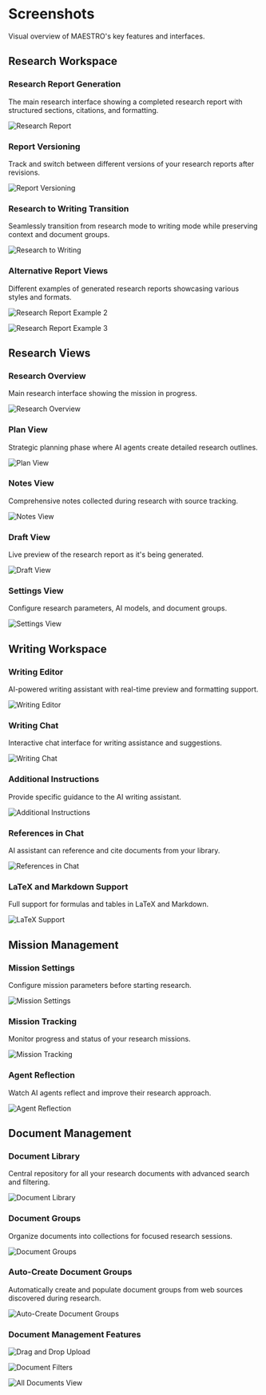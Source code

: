 # Screenshots

Visual overview of MAESTRO's key features and interfaces.

## Research Workspace

### Research Report Generation
The main research interface showing a completed research report with structured sections, citations, and formatting.

![Research Report](assets/images/research-report-main.png)

### Report Versioning
Track and switch between different versions of your research reports after revisions.

![Report Versioning](assets/images/report-versioning.png)

### Research to Writing Transition
Seamlessly transition from research mode to writing mode while preserving context and document groups.

![Research to Writing](assets/images/research-to-writing-transition.png)

### Alternative Report Views
Different examples of generated research reports showcasing various styles and formats.

![Research Report Example 2](assets/images/research-report-example-2.png)

![Research Report Example 3](assets/images/research-report-example-3.png)

## Research Views

### Research Overview
Main research interface showing the mission in progress.

![Research Overview](assets/images/Research%20view.png)

### Plan View
Strategic planning phase where AI agents create detailed research outlines.

![Plan View](assets/images/Research%20view-plan%20outline.png)

### Notes View
Comprehensive notes collected during research with source tracking.

![Notes View](assets/images/Resarch%20view%20notes.png)

### Draft View
Live preview of the research report as it's being generated.

![Draft View](assets/images/Research%20view%20draft.png)

### Settings View
Configure research parameters, AI models, and document groups.

![Settings View](assets/images/research%20view%20settings.png)

## Writing Workspace

### Writing Editor
AI-powered writing assistant with real-time preview and formatting support.

![Writing Editor](assets/images/writing%20view%20editor%20preview%202.png)

### Writing Chat
Interactive chat interface for writing assistance and suggestions.

![Writing Chat](assets/images/writing%20view%20chat.png)

### Additional Instructions
Provide specific guidance to the AI writing assistant.

![Additional Instructions](assets/images/writing%20view%20additional%20instructions.png)

### References in Chat
AI assistant can reference and cite documents from your library.

![References in Chat](assets/images/writing%20view%20references%20in%20chat.png)

### LaTeX and Markdown Support
Full support for formulas and tables in LaTeX and Markdown.

![LaTeX Support](assets/images/writing%20view%20fomrulas%20and%20tables%20in%20latex%20and%20markdown.png)

## Mission Management

### Mission Settings
Configure mission parameters before starting research.

![Mission Settings](assets/images/03-mission-settings.png)

### Mission Tracking
Monitor progress and status of your research missions.

![Mission Tracking](assets/images/08-mission-tracking.png)

### Agent Reflection
Watch AI agents reflect and improve their research approach.

![Agent Reflection](assets/images/09-agent-reflection.png)

## Document Management

### Document Library
Central repository for all your research documents with advanced search and filtering.

![Document Library](assets/images/01-document-library.png)

### Document Groups
Organize documents into collections for focused research sessions.

![Document Groups](assets/images/02-document-groups.png)

### Auto-Create Document Groups
Automatically create and populate document groups from web sources discovered during research.

![Auto-Create Document Groups](assets/images/document-group-auto-create.png)

### Document Management Features

![Drag and Drop Upload](assets/images/doc%20view%20drag%20and%20drop%20upload.png)

![Document Filters](assets/images/doc%20view%20filters.png)

![All Documents View](assets/images/doc%20view%20all%20docs.png)